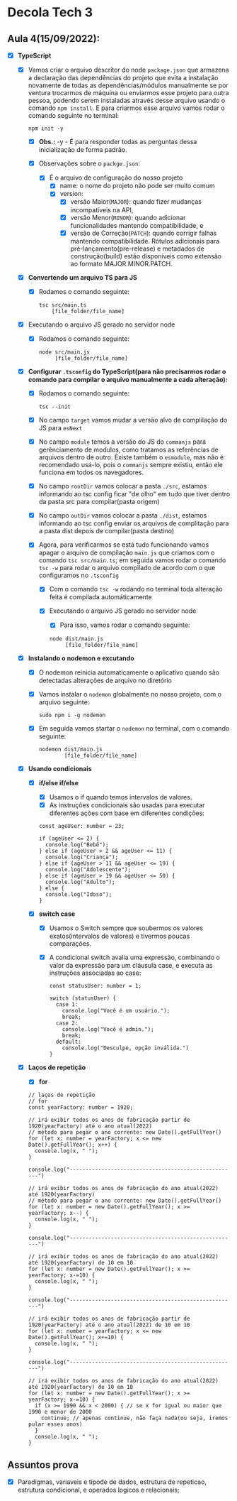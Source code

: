 # Decola Tech 3

## Aula 4(15/09/2022):
    
- [x] **TypeScript**

  - [x] Vamos criar o arquivo descritor do node `package.json` que armazena a declaração das dependências do projeto que evita a instalação novamente de todas as dependências/módulos manualmente se por ventura trocarmos de máquina ou enviarmos esse projeto para outra pessoa, podendo serem instaladas através desse arquivo usando o comando `npm install`. E para criarmos esse arquivo vamos rodar o comando seguinte no terminal:

    ```
    npm init -y
    ```
    -[x] **Obs.:** -y - É para responder todas as perguntas dessa inicialização de forma padrão.

    - [x] Observações sobre o `packge.json`:
      - [x] É o arquivo de configuração do nosso projeto
        - [x] name: o nome do projeto não pode ser muito comum
        - [x] version: 
          - [x] versão Maior(`MAJOR`): quando fizer mudanças incompatíveis na API,
          - [x] versão Menor(`MINOR`): quando adicionar funcionalidades mantendo compatibilidade, e
          - [x] versão de Correção(`PATCH`): quando corrigir falhas mantendo compatibilidade. Rótulos adicionais para pré-lançamento(pre-release) e metadados de construção(build) estão disponíveis como extensão ao formato MAJOR.MINOR.PATCH.

  - [x] **Convertendo um arquivo TS para JS**
    - [x] Rodamos o comando seguinte:

      ``` 
      tsc src/main.ts
          [file_folder/file_name]
      ```

  - [x] Executando o arquivo JS gerado no servidor node
    - [x] Rodamos o comando seguinte:

      ``` 
      node src/main.js
           [file_folder/file_name]
      ```

  - [x] **Configurar `.tsconfig` do TypeScript(para não precisarmos rodar o comando para compilar o arquivo manualmente a cada alteração):**
    - [x] Rodamos o comando seguinte:

      ``` 
      tsc --init
      ```

    - [x] No campo `target` vamos mudar a versão alvo de complilação do JS para `esNext`

    - [x] No campo `module` temos a versão do JS do `commanjs` para gerênciamento de modulos, como tratamos as referências de arquivos dentro de outro. 
    Existe também o `esmodule`, mas não é recomendado usá-lo, pois o `commanjs` sempre existiu, então ele funciona em todos os navegadores.

    - [x] No campo `rootDir` vamos colocar a pasta `./src`, estamos informando ao tsc config ficar "de olho" em tudo que tiver dentro da pasta src para compilar(pasta origem)

    - [x] No campo `outDir` vamos colocar a pasta `./dist`, estamos informando ao tsc config enviar os arquivos de complitação para a pasta dist depois de compilar(pasta destino)

    - [x] Agora, para verificarmos se está tudo funcionando vamos apagar o arquivo de compilação `main.js` que criamos com o comando `tsc src/main.ts`; em seguida vamos rodar o comando `tsc -w` para rodar o arquivo compilado de acordo com o que configuramos no `.tsconfig`
      - [x] Com o comando `tsc -w` rodando no terminal toda alteração feita é compilada automáticamente

      - [x] Executando o arquivo JS gerado no servidor node
        - [x] Para isso, vamos rodar o comando seguinte:

        ``` 
        node dist/main.js
             [file_folder/file_name]
        ```

  - [x] **Instalando o nodemon e excutando**
    - [x] O nodemon reinicia automaticamente o aplicativo quando são detectadas alterações de arquivo no diretório
    - [x] Vamos instalar o `nodemon` globalmente no nosso projeto, com o arquivo seguinte:
      
      ```
      sudo npm i -g nodemon
      ```
    - [x] Em seguida vamos startar o `nodemon` no terminal, com o comando seguinte:
    
      ```
      nodemon dist/main.js 
              [file_folder/file_name]
      ```

  - [x] **Usando condicionais**
    - [x] **if/else if/else**
      - [x] Usamos o if quando temos intervalos de valores.
      - [x] As instruções condicionais são usadas para executar diferentes ações com base em diferentes condições:
      
      ``` TS
      const ageUser: number = 23;

      if (ageUser <= 2) {
        console.log("Bebê");
      } else if (ageUser > 2 && ageUser <= 11) {
        console.log("Criança");
      } else if (ageUser > 11 && ageUser <= 19) {
        console.log("Adolescente");
      } else if (ageUser > 19 && ageUser <= 50) {
        console.log("Adulto");
      } else {
        console.log("Idoso");
      }
      ```
    
    - [x] **switch case** 
      - [x] Usamos o Switch sempre que soubermos os valores exatos(intervalos de valores) e tivermos poucas comparações.
      - [x] A condicional switch avalia uma expressão, combinando o valor da expressão para um cláusula case, e executa as instruções associadas ao case:
        
        ``` TS
        const statusUser: number = 1;

        switch (statusUser) {
          case 1:
            console.log("Você é um usuário.");
            break;
          case 2:
            console.log("Você é admin.");
            break;
          default:
            console.log("Desculpe, opção inválida.")
        }
        ```

  - [x] **Laços de repetição** 
    - [x] **for**

    ``` TS
    // laços de repetição
    // for
    const yearFactory: number = 1920;

    // irá exibir todos os anos de fabricação partir de 1920(yearFactory) até o ano atual(2022)
    // método para pegar o ano corrente: new Date().getFullYear()
    for (let x: number = yearFactory; x <= new Date().getFullYear(); x++) {
      console.log(x, " ");
    }

    console.log("-----------------------------------------------------")

    // irá exibir todos os anos de fabricação do ano atual(2022) até 1920(yearFactory)
    // método para pegar o ano corrente: new Date().getFullYear()
    for (let x: number = new Date().getFullYear(); x >= yearFactory; x--) {
      console.log(x, " ");
    }

    console.log("-----------------------------------------------------")

    // irá exibir todos os anos de fabricação do ano atual(2022) até 1920(yearFactory) de 10 em 10 
    for (let x: number = new Date().getFullYear(); x >= yearFactory; x-=10) {
      console.log(x, " ");
    }

    console.log("-----------------------------------------------------")

    // irá exibir todos os anos de fabricação partir de 1920(yearFactory) até o ano atual(2022) de 10 em 10
    for (let x: number = yearFactory; x <= new Date().getFullYear(); x+=10) {
      console.log(x, " ");
    }

    console.log("-----------------------------------------------------")

    // irá exibir todos os anos de fabricação do ano atual(2022) até 1920(yearFactory) de 10 em 10 
    for (let x: number = new Date().getFullYear(); x >= yearFactory; x-=10) {
      if (x >= 1990 && x < 2000) { // se x for igual ou maior que 1990 e menor de 2000
        continue; // apenas continue, não faça nada(ou seja, iremos pular esses anos)
      }
      console.log(x, " ");
    }
    ```

## Assuntos prova 
  - [x] Paradigmas, variaveis e tipode de dados, estrutura de repeticao, estrutura condicional, e operados logicos e relacionais;
